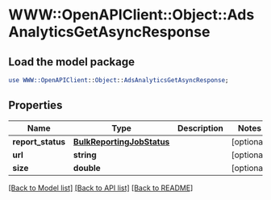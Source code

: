 # WWW::OpenAPIClient::Object::AdsAnalyticsGetAsyncResponse

## Load the model package
```perl
use WWW::OpenAPIClient::Object::AdsAnalyticsGetAsyncResponse;
```

## Properties
Name | Type | Description | Notes
------------ | ------------- | ------------- | -------------
**report_status** | [**BulkReportingJobStatus**](BulkReportingJobStatus.md) |  | [optional] 
**url** | **string** |  | [optional] 
**size** | **double** |  | [optional] 

[[Back to Model list]](../README.md#documentation-for-models) [[Back to API list]](../README.md#documentation-for-api-endpoints) [[Back to README]](../README.md)


